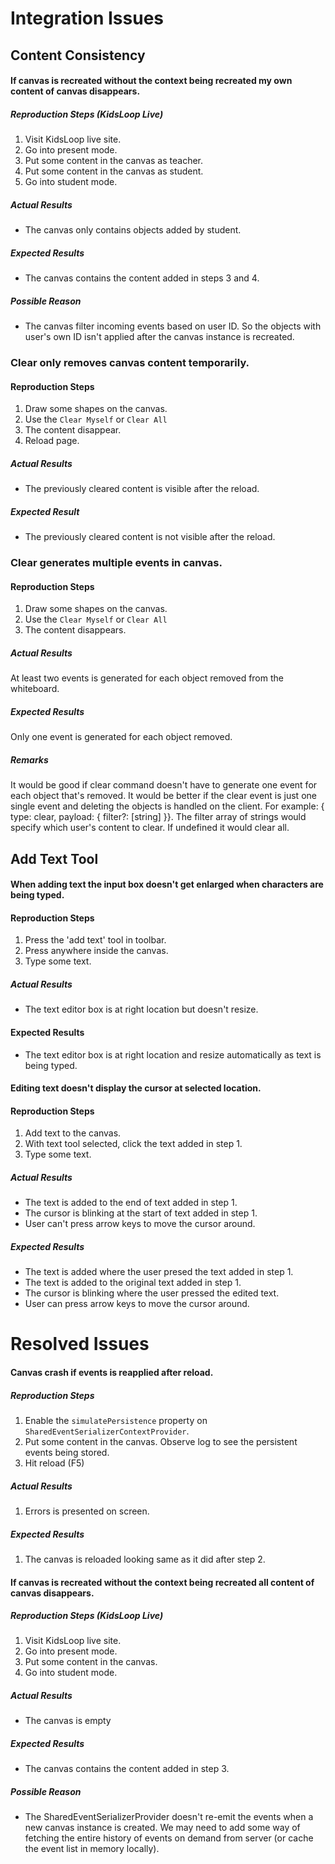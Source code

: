 # Integration Issues

## Content Consistency

#### If canvas is recreated without the context being recreated my own content of canvas disappears.

##### Reproduction Steps (KidsLoop Live)

1. Visit KidsLoop live site.
2. Go into present mode.
3. Put some content in the canvas as teacher.
4. Put some content in the canvas as student.
5. Go into student mode.

##### Actual Results

- The canvas only contains objects added by student.

##### Expected Results

- The canvas contains the content added in steps 3 and 4.

##### Possible Reason

- The canvas filter incoming events based on user ID. So the objects with user's own ID isn't applied after the canvas instance is recreated.

### Clear only removes canvas content temporarily.

#### Reproduction Steps
1. Draw some shapes on the canvas.
2. Use the `Clear Myself` or `Clear All`
3. The content disappear.
4. Reload page.

##### Actual Results
- The previously cleared content is visible after the reload.

##### Expected Result
- The previously cleared content is not visible after the reload.

### Clear generates multiple events in canvas.

#### Reproduction Steps
1. Draw some shapes on the canvas.
2. Use the `Clear Myself` or `Clear All`
3. The content disappears.

##### Actual Results
At least two events is generated for each object removed from the whiteboard.

##### Expected Results
Only one event is generated for each object removed.

##### Remarks
It would be good if clear command doesn't have to generate one event for each object that's removed. It would be better if the clear event is just
one single event and deleting the objects is handled on the client. For example: { type: clear, payload: { filter?: [string] }}. The filter array of strings would specify which user's content to clear. If undefined it would clear all. 

## Add Text Tool

#### When adding text the input box doesn't get enlarged when characters are being typed.

#### Reproduction Steps

1. Press the 'add text' tool in toolbar.
2. Press anywhere inside the canvas.
3. Type some text.

##### Actual Results

- The text editor box is at right location but doesn't resize.

#### Expected Results

- The text editor box is at right location and resize automatically as text is being typed.

#### Editing text doesn't display the cursor at selected location.

#### Reproduction Steps

1. Add text to the canvas.
2. With text tool selected, click the text added in step 1.
3. Type some text.

##### Actual Results

- The text is added to the end of text added in step 1.
- The cursor is blinking at the start of text added in step 1.
- User can't press arrow keys to move the cursor around.

##### Expected Results

- The text is added where the user presed the text added in step 1.
- The text is added to the original text added in step 1.
- The cursor is blinking where the user pressed the edited text.
- User can press arrow keys to move the cursor around.

# Resolved Issues

#### Canvas crash if events is reapplied after reload.

##### Reproduction Steps

1. Enable the `simulatePersistence` property on `SharedEventSerializerContextProvider`.
2. Put some content in the canvas. Observe log to see the persistent events being stored.
3. Hit reload (F5)

##### Actual Results

1. Errors is presented on screen.

##### Expected Results

1. The canvas is reloaded looking same as it did after step 2.

#### If canvas is recreated without the context being recreated all content of canvas disappears.

##### Reproduction Steps (KidsLoop Live)

1. Visit KidsLoop live site.
2. Go into present mode.
3. Put some content in the canvas.
4. Go into student mode.

##### Actual Results

- The canvas is empty

##### Expected Results

- The canvas contains the content added in step 3.

##### Possible Reason

- The SharedEventSerializerProvider doesn't re-emit the events when a new canvas instance is created. We may need to add some way of fetching the entire history of events on demand from server (or cache the event list in memory locally).